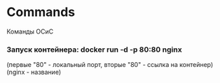 # Commands
Команды ОСиС

<h3>Запуск контейнера: docker run -d -p 80:80 nginx</h3>
(первые "80" - локальный порт, вторые "80" - ссылка на контейнер) (nginx - название)

